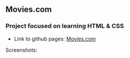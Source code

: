 ## Movies.com ## 

### Project focused on learning HTML &amp; CSS ###

- Link to github pages: [Movies.com]()

Screenshots: 

